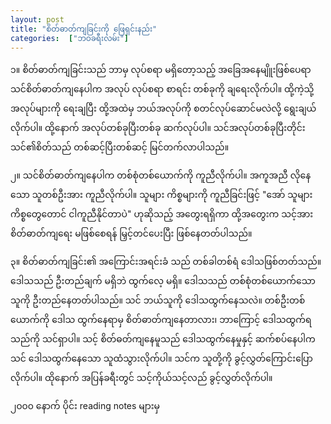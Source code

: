```yaml
---
layout: post
title: "စိတ်ဓာတ်ကျခြင်းကို ဖြေရှင်းနည်း"
categories:  ["ဘဝခရီးလမ်း"]
---
```


၁။ စိတ်ဓာတ်ကျခြင်းသည် ဘာမှ လုပ်စရာ မရှိတော့သည့် အခြေအနေမျိူးဖြစ်ပေရာ သင်စိတ်ဓာတ်ကျနေပါက အလုပ် လုပ်စရာ စာရင်း တစ်ခုကို ချရေးလိုက်ပါ။ ထို့ကဲ့သို့ အလုပ်များကို ရေးချပြီး ထို့အထဲမှ ဘယ်အလုပ်ကို စတင်လုပ်ဆောင်မလဲလို့ ရွေးချယ်လိုက်ပါ။ ထို့နောက် အလုပ်တစ်ခုပြီးတစ်ခု ဆက်လုပ်ပါ။ သင်အလုပ်တစ်ခုပြီးတိုင်း သင်၏စိတ်သည် တစ်ဆင့်ပြီးတစ်ဆင့် မြင်တက်လာပါသည်။

<!-- more -->
၂။ သင်စိတ်ဓာတ်ကျနေပါက တစ်စုံတစ်ယောက်ကို ကူညီလိုက်ပါ။ အကူအညီ လိုနေသော သူတစ်ဦးအား ကူညီလိုက်ပါ။ သူများ ကိစ္စများကို ကူညီခြင်းဖြင့် "အော် သူများ ကိစ္စတွေတောင် ငါကူညီနိုင်တာပဲ" ဟုဆိုသည့် အတွေးရရှိကာ ထို့အတွေးက သင့်အား စိတ်ဓာတ်ကျရေး မဖြစ်စေရန် မြှင့်တင်ပေးပြီး ဖြစ်နေတတ်ပါသည်။

၃။ စိတ်ဓာတ်ကျခြင်း၏ အကြောင်းအရင်းခံ သည် တစ်ခါတစ်ရံ ဒေါသဖြစ်တတ်သည်။ ဒေါသသည် ဦးတည်ချက် မရှိဘဲ ထွက်လေ့ မရှိ။ ဒေါသသည် တစ်စုံတစ်ယောက်သော သူကို ဦးတည်နေတတ်ပါသည်။ သင် ဘယ်သူကို ဒေါသထွက်နေသလဲ။ တစ်ဦးတစ်ယောက်ကို ဒေါသ ထွက်နေရာမှ စိတ်ဓာတ်ကျနေတာလား၊ ဘာကြောင့် ဒေါသထွက်ရသည်ကို သင်ရှာပါ။ သင့် စိတ်ဓတ်ကျနေမူသည် ဒေါသထွက်နေမှုနှင့် ဆက်စပ်နေပါက သင် ဒေါသထွက်နေသော သူထံသွားလိုက်ပါ။ သင်က သူတို့ကို ခွင့်လွှတ်ကြောင်းပြောလိုက်ပါ။ ထိုနောက် အပြန်ခရီးတွင် သင့်ကိုယ်သင့်လည် ခွင့်လွှတ်လိုက်ပါ။

၂၀၀၀ နောက် ပိုင်း reading notes များမှ
